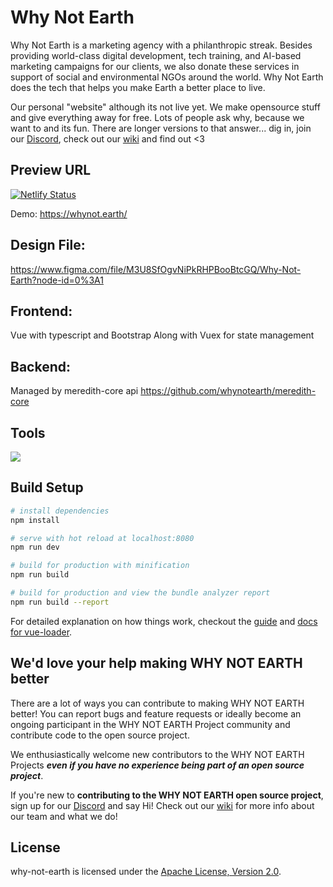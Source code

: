 # Why Not Earth
Why Not Earth is a marketing agency with a philanthropic streak. Besides providing world-class digital development, tech training, and AI-based marketing campaigns for our clients, we also donate these services in support of social and environmental NGOs around the world. Why Not Earth does the tech that helps you make Earth a better place to live.

Our personal "website" although its not live yet. We make opensource stuff and give everything away for free. Lots of people ask why, because we want to and its fun. There are longer versions to that answer... dig in, join our [Discord](https://discord.gg/EBpyFM3), check out our [wiki](https://github.com/whynotearth/whynot.earth/wiki) and find out <3

## Preview URL
[![Netlify Status](https://api.netlify.com/api/v1/badges/5f974d27-23b8-4a70-89ca-b9418b6a45bf/deploy-status)](https://app.netlify.com/sites/stupefied-shirley-15d2ab/deploys)  

Demo: https://whynot.earth/

## Design File:

https://www.figma.com/file/M3U8SfOgvNiPkRHPBooBtcGQ/Why-Not-Earth?node-id=0%3A1

## Frontend:
Vue with typescript and Bootstrap
Along with Vuex for state management

## Backend:
Managed by meredith-core api https://github.com/whynotearth/meredith-core

## Tools

[<img src="https://raw.githubusercontent.com/whynotearth/shinta-mani-wild/master/src/assets/img/browserstack-logo.png">](https://browserstack.com)

## Build Setup

``` bash
# install dependencies
npm install

# serve with hot reload at localhost:8080
npm run dev

# build for production with minification
npm run build

# build for production and view the bundle analyzer report
npm run build --report
```

For detailed explanation on how things work, checkout the [guide](http://vuejs-templates.github.io/webpack/) and [docs for vue-loader](http://vuejs.github.io/vue-loader).

## We'd love your help making WHY NOT EARTH better

There are a lot of ways you can contribute to making WHY NOT EARTH better! You can report bugs and feature requests or ideally become an ongoing participant in the WHY NOT EARTH Project community and contribute code to the open source project.

We enthusiastically welcome new contributors to the WHY NOT EARTH Projects **_even if you have no experience being part of an open source project_**.  

If you're new to **contributing to the WHY NOT EARTH open source project**, sign up for our [Discord](https://discord.gg/EBpyFM3) and say Hi! Check out our [wiki](https://github.com/whynotearth/whynot.earth/wiki) for more info about our team and what we do!

## License

why-not-earth is licensed under the [Apache License, Version 2.0](LICENSE).

